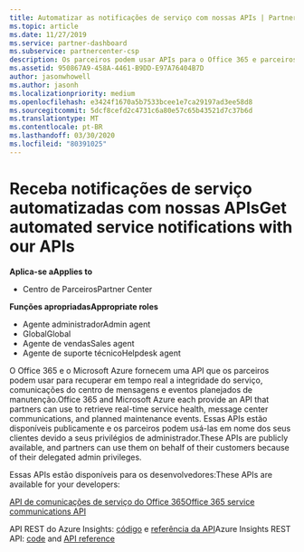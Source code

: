 ```yaml
---
title: Automatizar as notificações de serviço com nossas APIs | Partner Center
ms.topic: article
ms.date: 11/27/2019
ms.service: partner-dashboard
ms.subservice: partnercenter-csp
description: Os parceiros podem usar APIs para o Office 365 e parceiros de Microsoft Azure para a integridade do serviço em tempo real, comunicações do centro de mensagens e eventos de manutenção planejada.
ms.assetid: 950867A9-458A-4461-B9DD-E97A76404B7D
author: jasonwhowell
ms.author: jasonh
ms.localizationpriority: medium
ms.openlocfilehash: e3424f1670a5b7533bcee1e7ca29197ad3ee58d8
ms.sourcegitcommit: 5dcf8cefd2c4731c6a80e57c65b43521d7c37b6d
ms.translationtype: MT
ms.contentlocale: pt-BR
ms.lasthandoff: 03/30/2020
ms.locfileid: "80391025"
---
```

# <a name="get-automated-service-notifications-with-our-apis"></a><span data-ttu-id="a781e-103">Receba notificações de serviço automatizadas com nossas APIs</span><span class="sxs-lookup"><span data-stu-id="a781e-103">Get automated service notifications with our APIs</span></span>

<span data-ttu-id="a781e-104">**Aplica-se a**</span><span class="sxs-lookup"><span data-stu-id="a781e-104">**Applies to**</span></span>

-  <span data-ttu-id="a781e-105">Centro de Parceiros</span><span class="sxs-lookup"><span data-stu-id="a781e-105">Partner Center</span></span>

<span data-ttu-id="a781e-106">**Funções apropriadas**</span><span class="sxs-lookup"><span data-stu-id="a781e-106">**Appropriate roles**</span></span>

- <span data-ttu-id="a781e-107">Agente administrador</span><span class="sxs-lookup"><span data-stu-id="a781e-107">Admin agent</span></span>
- <span data-ttu-id="a781e-108">Global</span><span class="sxs-lookup"><span data-stu-id="a781e-108">Global</span></span> 
- <span data-ttu-id="a781e-109">Agente de vendas</span><span class="sxs-lookup"><span data-stu-id="a781e-109">Sales agent</span></span>
- <span data-ttu-id="a781e-110">Agente de suporte técnico</span><span class="sxs-lookup"><span data-stu-id="a781e-110">Helpdesk agent</span></span>

<span data-ttu-id="a781e-111">O Office 365 e o Microsoft Azure fornecem uma API que os parceiros podem usar para recuperar em tempo real a integridade do serviço, comunicações do centro de mensagens e eventos planejados de manutenção.</span><span class="sxs-lookup"><span data-stu-id="a781e-111">Office 365 and Microsoft Azure each provide an API that partners can use to retrieve real-time service health, message center communications, and planned maintenance events.</span></span> <span data-ttu-id="a781e-112">Essas APIs estão disponíveis publicamente e os parceiros podem usá-las em nome dos seus clientes devido a seus privilégios de administrador.</span><span class="sxs-lookup"><span data-stu-id="a781e-112">These APIs are publicly available, and partners can use them on behalf of their customers because of their delegated admin privileges.</span></span>

<span data-ttu-id="a781e-113">Essas APIs estão disponíveis para os desenvolvedores:</span><span class="sxs-lookup"><span data-stu-id="a781e-113">These APIs are available for your developers:</span></span>

[<span data-ttu-id="a781e-114">API de comunicações de serviço do Office 365</span><span class="sxs-lookup"><span data-stu-id="a781e-114">Office 365 service communications API</span></span>](https://go.microsoft.com/fwlink/p/?LinkId=616899)

<span data-ttu-id="a781e-115">API REST do Azure Insights: [código](https://go.microsoft.com/fwlink/p/?LinkId=617299) e [referência da API](https://go.microsoft.com/fwlink/p/?LinkId=617300)</span><span class="sxs-lookup"><span data-stu-id="a781e-115">Azure Insights REST API: [code](https://go.microsoft.com/fwlink/p/?LinkId=617299) and [API reference](https://go.microsoft.com/fwlink/p/?LinkId=617300)</span></span>

 

 



